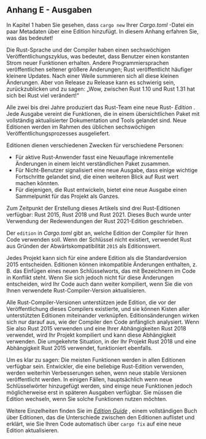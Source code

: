 ## Anhang E - Ausgaben

In Kapitel 1 haben Sie gesehen, dass `cargo new` Ihrer *Cargo.toml* -Datei ein paar Metadaten über eine Edition hinzufügt. In diesem Anhang erfahren Sie, was das bedeutet!

Die Rust-Sprache und der Compiler haben einen sechswöchigen Veröffentlichungszyklus, was bedeutet, dass Benutzer einen konstanten Strom neuer Funktionen erhalten. Andere Programmiersprachen veröffentlichen seltener größere Änderungen; Rust veröffentlicht häufiger kleinere Updates. Nach einer Weile summieren sich all diese kleinen Änderungen. Aber von Release zu Release kann es schwierig sein, zurückzublicken und zu sagen: „Wow, zwischen Rust 1.10 und Rust 1.31 hat sich bei Rust viel verändert!“

Alle zwei bis drei Jahre produziert das Rust-Team eine neue Rust- *Edition* . Jede Ausgabe vereint die Funktionen, die in einem übersichtlichen Paket mit vollständig aktualisierter Dokumentation und Tools gelandet sind. Neue Editionen werden im Rahmen des üblichen sechswöchigen Veröffentlichungsprozesses ausgeliefert.

Editionen dienen verschiedenen Zwecken für verschiedene Personen:

- Für aktive Rust-Anwender fasst eine Neuauflage inkrementelle Änderungen in einem leicht verständlichen Paket zusammen.
- Für Nicht-Benutzer signalisiert eine neue Ausgabe, dass einige wichtige Fortschritte gelandet sind, die einen weiteren Blick auf Rust wert machen könnten.
- Für diejenigen, die Rust entwickeln, bietet eine neue Ausgabe einen Sammelpunkt für das Projekt als Ganzes.

Zum Zeitpunkt der Erstellung dieses Artikels sind drei Rust-Editionen verfügbar: Rust 2015, Rust 2018 und Rust 2021. Dieses Buch wurde unter Verwendung der Redewendungen der Rust 2021-Edition geschrieben.

Der `edition` in *Cargo.toml* gibt an, welche Edition der Compiler für Ihren Code verwenden soll. Wenn der Schlüssel nicht existiert, verwendet Rust aus Gründen der Abwärtskompatibilität `2015` als Editionswert.

Jedes Projekt kann sich für eine andere Edition als die Standardversion 2015 entscheiden. Editionen können inkompatible Änderungen enthalten, z. B. das Einfügen eines neuen Schlüsselworts, das mit Bezeichnern im Code in Konflikt steht. Wenn Sie sich jedoch nicht für diese Änderungen entscheiden, wird Ihr Code auch dann weiter kompiliert, wenn Sie die von Ihnen verwendete Rust-Compiler-Version aktualisieren.

Alle Rust-Compiler-Versionen unterstützen jede Edition, die vor der Veröffentlichung dieses Compilers existierte, und sie können Kisten aller unterstützten Editionen miteinander verknüpfen. Editionsänderungen wirken sich nur darauf aus, wie der Compiler den Code anfänglich analysiert. Wenn Sie also Rust 2015 verwenden und eine Ihrer Abhängigkeiten Rust 2018 verwendet, wird Ihr Projekt kompiliert und kann diese Abhängigkeit verwenden. Die umgekehrte Situation, in der Ihr Projekt Rust 2018 und eine Abhängigkeit Rust 2015 verwendet, funktioniert ebenfalls.

Um es klar zu sagen: Die meisten Funktionen werden in allen Editionen verfügbar sein. Entwickler, die eine beliebige Rust-Edition verwenden, werden weiterhin Verbesserungen sehen, wenn neue stabile Versionen veröffentlicht werden. In einigen Fällen, hauptsächlich wenn neue Schlüsselwörter hinzugefügt werden, sind einige neue Funktionen jedoch möglicherweise erst in späteren Ausgaben verfügbar. Sie müssen die Edition wechseln, wenn Sie solche Funktionen nutzen möchten.

Weitere Einzelheiten finden Sie im [*Edition Guide*](https://doc.rust-lang.org/stable/edition-guide/) , einem vollständigen Buch über Editionen, das die Unterschiede zwischen den Editionen auflistet und erklärt, wie Sie Ihren Code automatisch über `cargo fix` auf eine neue Edition aktualisieren.

